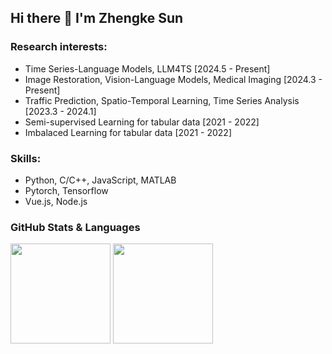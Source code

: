 ## Hi there 👋 I'm Zhengke Sun

### Research interests:

- Time Series-Language Models, LLM4TS [2024.5 - Present]
- Image Restoration, Vision-Language Models, Medical Imaging [2024.3 - Present]
- Traffic Prediction, Spatio-Temporal Learning, Time Series Analysis [2023.3 - 2024.1]
- Semi-supervised Learning for tabular data [2021 - 2022]
- Imbalaced Learning for tabular data [2021 - 2022]

### Skills:

- Python, C/C++, JavaScript, MATLAB
- Pytorch, Tensorflow
- Vue.js, Node.js


### GitHub Stats & Languages

<div align="left" >
<img height="160px" src="https://github-readme-stats.vercel.app/api?username=zachysun&show_icons=true&count_private=true" />
<img height="160px" src="https://github-readme-stats.vercel.app/api/top-langs/?username=zachysun&layout=compact" /><br>

</div>
